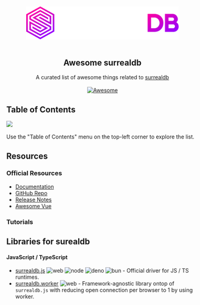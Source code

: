 <!--lint disable awesome-heading awesome-github awesome-toc double-link -->

<p align="center">
  <br>
  <img width="400" src="./assets/surrealdb-logo-light.svg" alt="logo of surrealdb">
  <br>
  <br>
</p>

<h2 align='center'>Awesome surrealdb</h2>

<p align='center'>
A curated list of awesome things related to <a href='https://github.com/surrealdb/surrealdb'>surrealdb</a>
<br><br>

<a href='https://github.com/sindresorhus/awesome'>
<img src='https://cdn.rawgit.com/sindresorhus/awesome/d7305f38d29fed78fa85652e3a63e154dd8e8829/media/badge.svg' alt='Awesome'>
</a>
</p>

<!--lint ignore-->

## Table of Contents

<img src="https://user-images.githubusercontent.com/11247099/112722104-819b8a80-8f42-11eb-82f5-dfc2dd5d8a77.png" height="32" />

Use the "Table of Contents" menu on the top-left corner to explore the list.

## Resources

### Official Resources

- [Documentation](https://surrealdb.com/docs)
- [GitHub Repo](https://github.com/surrealdb/surrealdb)
- [Release Notes](https://surrealdb.com/releases)
- [Awesome Vue](https://github.com/surrealdb-community/awesome-surrealdb)

### Tutorials

## Libraries for surealdb

#### JavaScript / TypeScript

[web]: https://img.shields.io/badge/-web-red
[node]: https://img.shields.io/badge/-node-026e00
[deno]: https://img.shields.io/badge/-deno-black
[bun]: https://img.shields.io/badge/-bun-e600e5

- [surrealdb.js](https://github.com/surrealdb/surrealdb.js) ![web] ![node] ![deno] ![bun] - Official driver for JS / TS runtimes.
- [surrealdb.worker](https://github.com/surrealdb/surrealdb.js) ![web] - Framework-agnostic library ontop of `surrealdb.js` with reducing open connection per browser to 1 by using worker.

